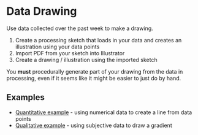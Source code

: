 Data Drawing
============

Use data collected over the past week to make a drawing.

1. Create a processing sketch that loads in your data and creates an illustration using your data points
2. Import PDF from your sketch into Illustrator
3. Create a drawing / illustration using the imported sketch

You **must** procedurally generate part of your drawing from the data in processing, even if it seems like it might be easier to just do by hand.


Examples
--------

* [Quantitative example](example_quantitative/) - using numerical data to create a line from data points
* [Qualitative example](example_qualitative/) - using subjective data to draw a gradient